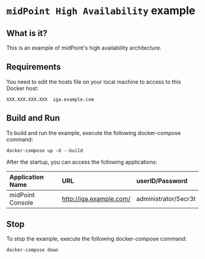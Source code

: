 `midPoint High Availability` example
======================

What is it?
-----------

This is an example of midPoint's high availability architecture.


Requirements
-----------

You need to edit the hosts file on your local machine to access to this Docker host:

   ````
   XXX.XXX.XXX.XXX	iga.example.com
   ````


Build and Run
-----------

To build and run the example, execute the following docker-compose command:

   ````
   docker-compose up -d --build
   ````

After the startup, you can access the following applications:

|Application Name|URL|userID/Password|
|:--|:--|:--|
|midPoint Console|http://iga.example.com/|administrator/5ecr3t|


Stop
-----------

To stop the example, execute the following docker-compose command:

   ````
   docker-compose down
   ````
